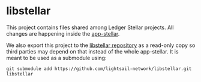 # libstellar
This project contains files shared among Ledger Stellar projects. All changes are happening inside the [app-stellar](https://github.com/lightsail-network/app-stellar).

We also export this project to the [libstellar repository](https://github.com/lightsail-network/libstellar) as a read-only copy so third parties may depend on that instead of the whole app-stellar. It is meant to be used as a submodule using:

```
git submodule add https://github.com/lightsail-network/libstellar.git libstellar
```